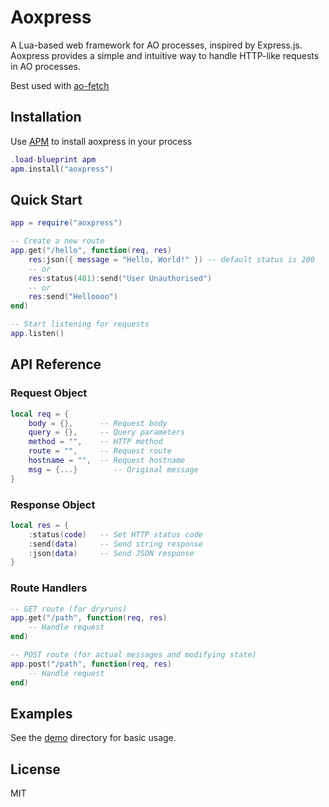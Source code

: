 # Aoxpress

A Lua-based web framework for AO processes, inspired by Express.js. Aoxpress provides a simple and intuitive way to handle HTTP-like requests in AO processes.

Best used with [ao-fetch](../ao-fetch/README.md)

## Installation

Use [APM](https://apm.betteridea.dev) to install aoxpress in your process

```lua
.load-blueprint apm
apm.install("aoxpress")
```

## Quick Start

```lua
app = require("aoxpress")

-- Create a new route
app.get("/hello", function(req, res)
    res:json({ message = "Hello, World!" }) -- default status is 200
    -- or
    res:status(401):send("User Unauthorised")
    -- or
    res:send("Helloooo")
end)

-- Start listening for requests
app.listen()
```

## API Reference

### Request Object

```lua
local req = {
    body = {},      -- Request body
    query = {},     -- Query parameters
    method = "",    -- HTTP method
    route = "",     -- Request route
    hostname = "",  -- Request hostname
    msg = {...}        -- Original message
}
```

### Response Object

```lua
local res = {
    :status(code)   -- Set HTTP status code
    :send(data)     -- Send string response
    :json(data)     -- Send JSON response
}
```

### Route Handlers

```lua
-- GET route (for dryruns)
app.get("/path", function(req, res)
    -- Handle request
end)

-- POST route (for actual messages and modifying state)
app.post("/path", function(req, res)
    -- Handle request
end)
```

## Examples

See the [demo](../demo/README.md) directory for basic usage.

## License

MIT